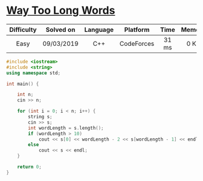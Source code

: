 # [Way Too Long Words](https://codeforces.com/contest/71/problem/A)

| Difficulty | Solved on  | Language   | Platform   | Time       | Memory     |
| :--------: | :--------: | :--------: | :--------: | :--------: | :--------: |
| Easy       | 09/03/2019 | C++        | CodeForces | 31 ms      | 0 KB       |

```c++
#include <iostream>
#include <string>
using namespace std;

int main() {

    int n;
    cin >> n;

    for (int i = 0; i < n; i++) {
        string s;
        cin >> s;
        int wordLength = s.length();
        if (wordLength > 10)
            cout << s[0] << wordLength - 2 << s[wordLength - 1] << endl;
        else
            cout << s << endl;
    }

    return 0;
}
```

